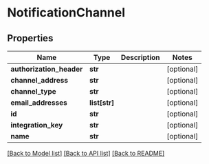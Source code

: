 # NotificationChannel

## Properties
Name | Type | Description | Notes
------------ | ------------- | ------------- | -------------
**authorization_header** | **str** |  | [optional] 
**channel_address** | **str** |  | [optional] 
**channel_type** | **str** |  | [optional] 
**email_addresses** | **list[str]** |  | [optional] 
**id** | **str** |  | [optional] 
**integration_key** | **str** |  | [optional] 
**name** | **str** |  | [optional] 

[[Back to Model list]](../README.md#documentation-for-models) [[Back to API list]](../README.md#documentation-for-api-endpoints) [[Back to README]](../README.md)


